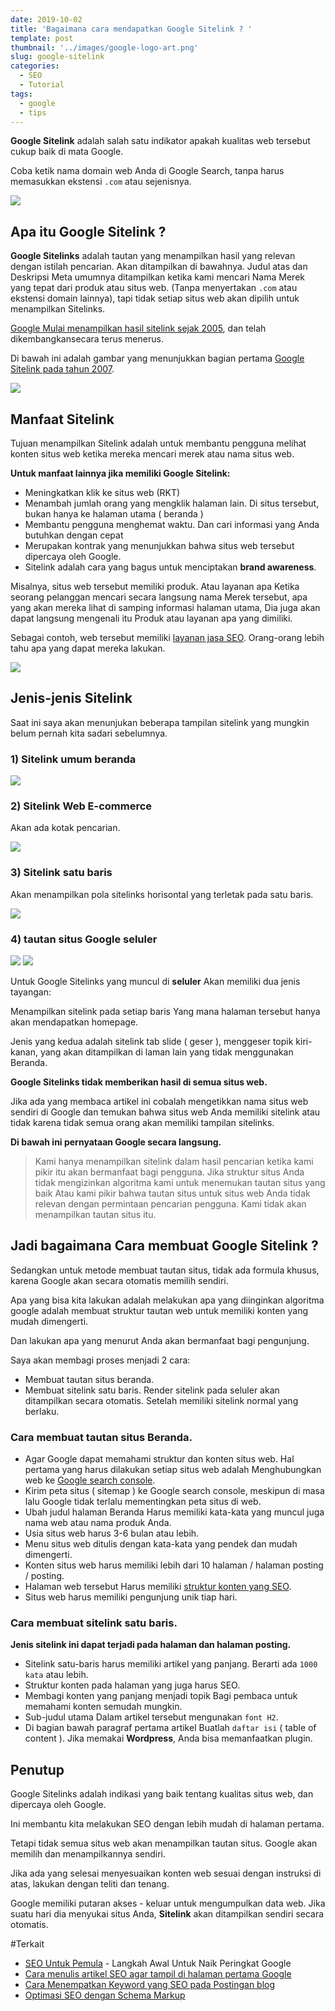 ```yaml
---
date: 2019-10-02
title: 'Bagaimana cara mendapatkan Google Sitelink ? '
template: post
thumbnail: '../images/google-logo-art.png'
slug: google-sitelink
categories:
  - SEO
  - Tutorial
tags:
  - google
  - tips
---
```


**Google Sitelink** adalah salah satu indikator apakah kualitas web tersebut cukup baik di mata Google. 

Coba ketik nama domain web Anda di Google Search, tanpa harus memasukkan ekstensi `.com` atau sejenisnya.

![](../images/google-sitelink.png)

## Apa itu Google Sitelink ?

**Google Sitelinks** adalah tautan yang menampilkan hasil yang relevan dengan istilah pencarian. Akan ditampilkan di bawahnya. Judul atas dan Deskripsi Meta umumnya ditampilkan ketika kami mencari Nama Merek yang tepat dari produk atau situs web. (Tanpa menyertakan `.com` atau ekstensi domain lainnya), tapi tidak setiap situs web akan dipilih untuk menampilkan Sitelinks.

[Google Mulai menampilkan hasil sitelink sejak 2005](https://www.seroundtable.com/archives/002197.html), dan telah dikembangkansecara terus menerus.

Di bawah ini adalah gambar yang menunjukkan bagian pertama [Google Sitelink pada tahun 2007](https://searchengineland.com/what-are-google-sitelinks-10493).

![](../images/google-sitelinks-old-version.png)

## Manfaat Sitelink

Tujuan menampilkan Sitelink adalah untuk membantu pengguna melihat konten situs web ketika mereka mencari merek atau nama situs web. 

**Untuk manfaat lainnya jika memiliki Google Sitelink:**

- Meningkatkan klik ke situs web (RKT)
- Menambah jumlah orang yang mengklik halaman lain. Di situs tersebut, bukan hanya ke halaman utama ( beranda )
- Membantu pengguna menghemat waktu. Dan cari informasi yang Anda butuhkan dengan cepat
- Merupakan kontrak yang menunjukkan bahwa situs web tersebut dipercaya oleh Google.
- Sitelink adalah cara yang bagus untuk menciptakan **brand awareness**.

Misalnya, situs web tersebut memiliki produk. Atau layanan apa Ketika seorang pelanggan mencari secara langsung nama Merek tersebut, apa yang akan mereka lihat di samping informasi halaman utama, Dia juga akan dapat langsung mengenali itu Produk atau layanan apa yang dimiliki.

Sebagai contoh, web tersebut memiliki [layanan jasa SEO](https://www.aradechoco.com/menyewa-jasa-seo-berkualitas/). Orang-orang lebih tahu apa yang dapat mereka lakukan.

![](../images/sitelink-jasa-seo-keyword.png)

## Jenis-jenis Sitelink

Saat ini saya akan menunjukan beberapa tampilan sitelink yang mungkin belum pernah kita sadari sebelumnya.

### 1) Sitelink umum beranda

![](../images/sitelink-facebook.png)

### 2) Sitelink Web E-commerce 
Akan ada kotak pencarian.

![](../images/sitelink-tokopedia.png)

### 3) Sitelink satu baris
Akan menampilkan pola sitelinks horisontal yang terletak pada satu baris.

![](../images/sitelink-satubaris.png)

### 4) tautan situs Google seluler

![](../images/sitelink-thn.png) ![](../images/sitelink-mal.png) 

Untuk Google Sitelinks yang muncul di **seluler** Akan memiliki dua jenis tayangan: 

Menampilkan sitelink pada setiap baris Yang mana halaman tersebut hanya akan mendapatkan homepage.

Jenis yang kedua adalah sitelink tab slide ( geser ), menggeser topik kiri-kanan, yang akan ditampilkan di laman lain yang tidak menggunakan Beranda.

**Google Sitelinks tidak memberikan hasil di semua situs web.**

Jika ada yang membaca artikel ini cobalah mengetikkan nama situs web sendiri di Google dan temukan bahwa situs web Anda memiliki sitelink atau tidak karena tidak semua orang akan memiliki tampilan sitelinks.

**Di bawah ini pernyataan Google secara langsung.**

> Kami hanya menampilkan sitelink dalam hasil pencarian ketika kami pikir itu akan bermanfaat bagi pengguna. Jika struktur situs Anda tidak mengizinkan algoritma kami untuk menemukan tautan situs yang baik Atau kami pikir bahwa tautan situs untuk situs web Anda tidak relevan dengan permintaan pencarian pengguna. Kami tidak akan menampilkan tautan situs itu.

## Jadi bagaimana Cara membuat Google Sitelink ?

Sedangkan untuk metode membuat tautan situs, tidak ada formula khusus, karena Google akan secara otomatis memilih sendiri. 

Apa yang bisa kita lakukan adalah melakukan apa yang diinginkan algoritma google adalah membuat struktur tautan web untuk memiliki konten yang mudah dimengerti.

Dan lakukan apa yang menurut Anda akan bermanfaat bagi pengunjung.

Saya akan membagi proses menjadi 2 cara: 

- Membuat tautan situs beranda. 
- Membuat sitelink satu baris. Render sitelink pada seluler akan ditampilkan secara otomatis. Setelah memiliki sitelink normal yang berlaku.

### Cara membuat tautan situs Beranda.

- Agar Google dapat memahami struktur dan konten situs web. Hal pertama yang harus dilakukan setiap situs web adalah Menghubungkan web ke [Google search console](https://search.google.com/search-console/welcome).
- Kirim peta situs ( sitemap ) ke Google search console, meskipun di masa lalu Google tidak terlalu mementingkan peta situs di web.
- Ubah judul halaman Beranda Harus memiliki kata-kata yang muncul juga nama web atau nama produk Anda.
- Usia situs web harus 3-6 bulan atau lebih.
- Menu situs web ditulis dengan kata-kata yang pendek dan mudah dimengerti.
- Konten situs web harus memiliki lebih dari 10 halaman / halaman posting / posting.
- Halaman web tersebut Harus memiliki [struktur konten yang SEO](https://www.aradechoco.com/optimasi-schema-markup/).
- Situs web harus memiliki pengunjung unik tiap hari. 

### Cara membuat sitelink satu baris.

**Jenis sitelink ini dapat terjadi pada halaman dan halaman posting.**

- Sitelink satu-baris harus memiliki artikel yang panjang. Berarti ada `1000 kata` atau lebih.
- Struktur konten pada halaman yang juga harus SEO. 
- Membagi konten yang panjang menjadi topik Bagi pembaca untuk memahami konten semudah mungkin.
- Sub-judul utama Dalam artikel tersebut mengunakan `font H2`.
- Di bagian bawah paragraf pertama artikel Buatlah `daftar isi` ( table of content ). Jika memakai **Wordpress**, Anda bisa memanfaatkan plugin.


## Penutup

Google Sitelinks adalah indikasi yang baik tentang kualitas situs web, dan dipercaya oleh Google. 

Ini membantu kita melakukan SEO dengan lebih mudah di halaman pertama. 

Tetapi tidak semua situs web akan menampilkan tautan situs. Google akan memilih dan menampilkannya sendiri. 

Jika ada yang selesai menyesuaikan konten web sesuai dengan instruksi di atas, lakukan dengan teliti dan tenang. 

Google memiliki putaran akses - keluar untuk mengumpulkan data web. Jika suatu hari dia menyukai situs Anda, **Sitelink** akan ditampilkan sendiri secara otomatis.


#Terkait

- [SEO Untuk Pemula](https://www.aradechoco.com/SEO-untuk-pemula/) - Langkah Awal Untuk Naik Peringkat Google 
- [Cara menulis artikel SEO agar tampil di halaman pertama Google](https://www.aradechoco.com/menulis-artikel-seo/)
- [Cara Menempatkan Keyword yang SEO pada Postingan blog](https://www.aradechoco.com/menempatkan-keyword-seo/)
- [Optimasi SEO dengan Schema Markup](https://www.aradechoco.com/optimasi-schema-markup/)



